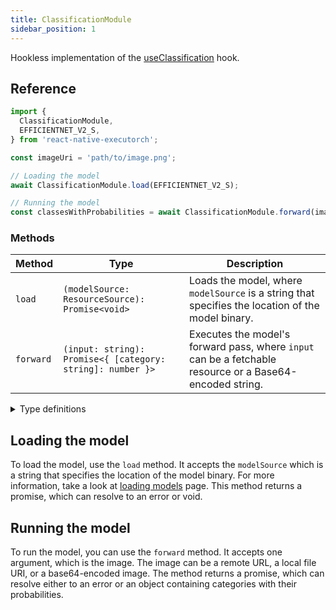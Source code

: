 ```yaml
---
title: ClassificationModule
sidebar_position: 1
---
```


Hookless implementation of the [useClassification](../computer-vision/useClassification.mdx) hook.

## Reference

```typescript
import {
  ClassificationModule,
  EFFICIENTNET_V2_S,
} from 'react-native-executorch';

const imageUri = 'path/to/image.png';

// Loading the model
await ClassificationModule.load(EFFICIENTNET_V2_S);

// Running the model
const classesWithProbabilities = await ClassificationModule.forward(imageUri);
```

### Methods

| Method    | Type                                                       | Description                                                                                              |
| --------- | ---------------------------------------------------------- | -------------------------------------------------------------------------------------------------------- |
| `load`    | `(modelSource: ResourceSource): Promise<void>`             | Loads the model, where `modelSource` is a string that specifies the location of the model binary.        |
| `forward` | `(input: string): Promise<{ [category: string]: number }>` | Executes the model's forward pass, where `input` can be a fetchable resource or a Base64-encoded string. |

<details>
<summary>Type definitions</summary>

```typescript
type ResourceSource = string | number;
```

</details>

## Loading the model

To load the model, use the `load` method. It accepts the `modelSource` which is a string that specifies the location of the model binary. For more information, take a look at [loading models](../fundamentals/loading-models.md) page. This method returns a promise, which can resolve to an error or void.

## Running the model

To run the model, you can use the `forward` method. It accepts one argument, which is the image. The image can be a remote URL, a local file URI, or a base64-encoded image. The method returns a promise, which can resolve either to an error or an object containing categories with their probabilities.
